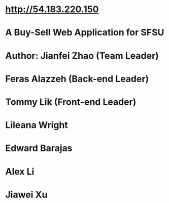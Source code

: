 # http://54.183.220.150
# A Buy-Sell Web Application for SFSU
# Author: Jianfei Zhao (Team Leader)
#         Feras Alazzeh (Back-end Leader)
#         Tommy Lik (Front-end Leader)
#         Lileana Wright
#         Edward Barajas
#         Alex Li
#         Jiawei Xu
